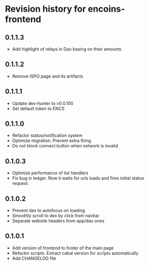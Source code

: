 # Revision history for encoins-frontend

## 0.1.1.3

* Add highlight of relays in Dao basing on their amounts

## 0.1.1.2

* Remove ISPO page and its artifacts

## 0.1.1.1

* Update dex-hunter to v0.0.100
* Set default token to ENCS

## 0.1.1.0

* Refactor status/notification system
* Optimize migration. Prevent extra firing
* Do not block connect button when network is invalid

## 0.1.0.3

* Optimize performance of list handlers
* Fix bug in ledger. Now it waits for urls loads and fires  initial status request.

## 0.1.0.2

* Prevent dex to autofocus on loading
* Smoothly scroll to dex by click from navbar
* Separate website headers from app/dao ones

## 0.1.0.1

* Add version of frontend to footer of the main page
* Refactor scripts. Extract cabal version for scripts automatically
* Add CHANGELOG file